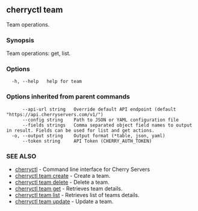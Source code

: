 ## cherryctl team

Team operations.

### Synopsis

Team operations: get, list.

### Options

```
  -h, --help   help for team
```

### Options inherited from parent commands

```
      --api-url string   Override default API endpoint (default "https://api.cherryservers.com/v1/")
      --config string    Path to JSON or YAML configuration file
      --fields strings   Comma separated object field names to output in result. Fields can be used for list and get actions.
  -o, --output string    Output format (*table, json, yaml)
      --token string     API Token (CHERRY_AUTH_TOKEN)
```

### SEE ALSO

* [cherryctl](cherryctl.md)	 - Command line interface for Cherry Servers
* [cherryctl team create](cherryctl_team_create.md)	 - Create a team.
* [cherryctl team delete](cherryctl_team_delete.md)	 - Delete a team.
* [cherryctl team get](cherryctl_team_get.md)	 - Retrieves team details.
* [cherryctl team list](cherryctl_team_list.md)	 - Retrieves list of teams details.
* [cherryctl team update](cherryctl_team_update.md)	 - Update a team.

